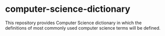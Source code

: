 # computer-science-dictionary
This repository provides Computer Science dictionary in which the definitions of most commonly used computer science terms will be defined.
